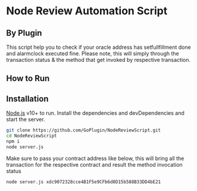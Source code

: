 # Node Review Automation Script
## By Plugin

This script help you to check if your oracle address has setfullfillment done and alarmclock executed fine. Please note, this will simply through the transaction status & the method that get invoked by respective transaction.

## How to Run
## Installation

[Node.js](https://nodejs.org/) v10+ to run.
Install the dependencies and devDependencies and start the server.

```sh
git clone https://github.com/GoPlugin/NodeReviewScript.git
cd NodeReviewScript
npm i
node server.js
```
Make sure to pass your contract address like below, this will bring all the transaction for the respective contract and result the method invocation status

```
node server.js xdc9072328cce4B1F5e9CFb6d0D15b588B33DD4bE21
```